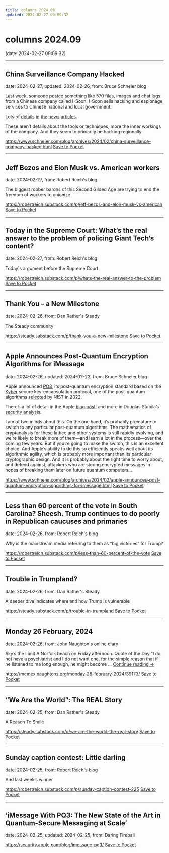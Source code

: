 ```yaml
---
title: columns 2024.09
updated: 2024-02-27 09:09:32
---
```


# columns 2024.09

(date: 2024-02-27 09:09:32)

---

## China Surveillance Company Hacked

date: 2024-02-27, updated: 2024-02-26, from: Bruce Schneier blog

<p>Last week, someone posted something like 570 files, images and chat logs from a Chinese company called I-Soon. I-Soon sells hacking and espionage services to Chinese national and local government.</p>
<p>Lots of <a href="https://www.washingtonpost.com/world/2024/02/21/china-hacking-leak-documents-isoon/">details</a> <a href="https://www.nytimes.com/2024/02/22/business/china-hack-leak-isoon.html">in</a> <a href="https://www.theguardian.com/technology/2024/feb/23/huge-cybersecurity-leak-lifts-lid-on-world-of-chinas-hackers-for-hire">the</a> <a href="https://www.nytimes.com/2024/02/22/business/china-leaked-files.html">news</a> <a href="https://apnews.com/article/china-cybersecurity-leak-document-dump-spying-aac38c75f268b72910a94881ccbb77cb">articles</a>.</p>
<p>These aren&#8217;t details about the tools or techniques, more the inner workings of the company. And they seem to primarily be hacking regionally.</p>


<span class="feed-item-link">
<a href="https://www.schneier.com/blog/archives/2024/02/china-surveillance-company-hacked.html">https://www.schneier.com/blog/archives/2024/02/china-surveillance-company-hacked.html</a> <a href="https://getpocket.com/save" class="pocket-btn" data-lang="en" data-save-url="https://www.schneier.com/blog/archives/2024/02/china-surveillance-company-hacked.html">Save to Pocket</a>
</span>

---

## Jeff Bezos and Elon Musk vs. American workers

date: 2024-02-27, from: Robert Reich's blog

The biggest robber barons of this Second Gilded Age are trying to end the freedom of workers to unionize

<span class="feed-item-link">
<a href="https://robertreich.substack.com/p/jeff-bezos-and-elon-musk-vs-american">https://robertreich.substack.com/p/jeff-bezos-and-elon-musk-vs-american</a> <a href="https://getpocket.com/save" class="pocket-btn" data-lang="en" data-save-url="https://robertreich.substack.com/p/jeff-bezos-and-elon-musk-vs-american">Save to Pocket</a>
</span>

---

## Today in the Supreme Court: What’s the real answer to the problem of policing Giant Tech’s content?

date: 2024-02-27, from: Robert Reich's blog

Today's argument before the Supreme Court

<span class="feed-item-link">
<a href="https://robertreich.substack.com/p/whats-the-real-answer-to-the-problem">https://robertreich.substack.com/p/whats-the-real-answer-to-the-problem</a> <a href="https://getpocket.com/save" class="pocket-btn" data-lang="en" data-save-url="https://robertreich.substack.com/p/whats-the-real-answer-to-the-problem">Save to Pocket</a>
</span>

---

## Thank You – a New Milestone

date: 2024-02-26, from: Dan Rather's Steady

The Steady community

<span class="feed-item-link">
<a href="https://steady.substack.com/p/thank-you-a-new-milestone">https://steady.substack.com/p/thank-you-a-new-milestone</a> <a href="https://getpocket.com/save" class="pocket-btn" data-lang="en" data-save-url="https://steady.substack.com/p/thank-you-a-new-milestone">Save to Pocket</a>
</span>

---

## Apple Announces Post-Quantum Encryption Algorithms for iMessage

date: 2024-02-26, updated: 2024-02-23, from: Bruce Schneier blog

<p>Apple announced <a href="https://security.apple.com/blog/imessage-pq3/">PQ3</a>, its post-quantum encryption standard based on the <a href="https://pq-crystals.org/kyber/">Kyber</a> secure key-encapsulation protocol, one of the post-quantum algorithms <a href="https://csrc.nist.gov/Projects/post-quantum-cryptography/selected-algorithms-2022">selected</a> by NIST in 2022.</p>
<p>There&#8217;s a lot of detail in the Apple <a href="https://security.apple.com/blog/imessage-pq3/">blog post</a>, and more in Douglas Stabila&#8217;s <a href="https://security.apple.com/assets/files/Security_analysis_of_the_iMessage_PQ3_protocol_Stebila.pdf">security analysis</a>.</p>
<p>I am of two minds about this. On the one hand, it&#8217;s probably premature to switch to any particular post-quantum algorithms. The mathematics of cryptanalysis for these lattice and other systems is still rapidly evolving, and we&#8217;re likely to break more of them&#8212;and learn a lot in the process&#8212;over the coming few years. But if you&#8217;re going to make the switch, this is an excellent choice. And Apple&#8217;s ability to do this so efficiently speaks well about its algorithmic agility, which is probably more important than its particular cryptographic design. And it is probably about the right time to worry about, and defend against, attackers who are storing encrypted messages in hopes of breaking them later on future quantum computers...</p>

<span class="feed-item-link">
<a href="https://www.schneier.com/blog/archives/2024/02/apple-announces-post-quantum-encryption-algorithms-for-imessage.html">https://www.schneier.com/blog/archives/2024/02/apple-announces-post-quantum-encryption-algorithms-for-imessage.html</a> <a href="https://getpocket.com/save" class="pocket-btn" data-lang="en" data-save-url="https://www.schneier.com/blog/archives/2024/02/apple-announces-post-quantum-encryption-algorithms-for-imessage.html">Save to Pocket</a>
</span>

---

## Less than 60 percent of the vote in South Carolina? Sheesh. Trump continues to do poorly in Republican caucuses and primaries

date: 2024-02-26, from: Robert Reich's blog

Why is the mainstream media referring to them as &#8220;big victories&#8221; for Trump?

<span class="feed-item-link">
<a href="https://robertreich.substack.com/p/less-than-60-percent-of-the-vote">https://robertreich.substack.com/p/less-than-60-percent-of-the-vote</a> <a href="https://getpocket.com/save" class="pocket-btn" data-lang="en" data-save-url="https://robertreich.substack.com/p/less-than-60-percent-of-the-vote">Save to Pocket</a>
</span>

---

## Trouble in Trumpland?

date: 2024-02-26, from: Dan Rather's Steady

A deeper dive indicates where and how Trump is vulnerable

<span class="feed-item-link">
<a href="https://steady.substack.com/p/trouble-in-trumpland">https://steady.substack.com/p/trouble-in-trumpland</a> <a href="https://getpocket.com/save" class="pocket-btn" data-lang="en" data-save-url="https://steady.substack.com/p/trouble-in-trumpland">Save to Pocket</a>
</span>

---

## Monday 26 February, 2024

date: 2024-02-26, from: John Naughton's online diary

Sky’s the Limit A Norfolk beach on Friday afternoon. Quote of the Day ”I do not have a psychiatrist and I do not want one, for the simple reason that if he listened to me long enough, he might become &#8230; <a href="https://memex.naughtons.org/monday-26-february-2024/39173/">Continue reading <span class="meta-nav">&#8594;</span></a>

<span class="feed-item-link">
<a href="https://memex.naughtons.org/monday-26-february-2024/39173/">https://memex.naughtons.org/monday-26-february-2024/39173/</a> <a href="https://getpocket.com/save" class="pocket-btn" data-lang="en" data-save-url="https://memex.naughtons.org/monday-26-february-2024/39173/">Save to Pocket</a>
</span>

---

## “We Are the World”: The REAL Story

date: 2024-02-25, from: Dan Rather's Steady

A Reason To Smile

<span class="feed-item-link">
<a href="https://steady.substack.com/p/we-are-the-world-the-real-story">https://steady.substack.com/p/we-are-the-world-the-real-story</a> <a href="https://getpocket.com/save" class="pocket-btn" data-lang="en" data-save-url="https://steady.substack.com/p/we-are-the-world-the-real-story">Save to Pocket</a>
</span>

---

## Sunday caption contest: Little darling

date: 2024-02-25, from: Robert Reich's blog

And last week&#8217;s winner

<span class="feed-item-link">
<a href="https://robertreich.substack.com/p/sunday-caption-contest-225">https://robertreich.substack.com/p/sunday-caption-contest-225</a> <a href="https://getpocket.com/save" class="pocket-btn" data-lang="en" data-save-url="https://robertreich.substack.com/p/sunday-caption-contest-225">Save to Pocket</a>
</span>

---

## ‘iMessage With PQ3: The New State of the Art in Quantum-Secure Messaging at Scale’

date: 2024-02-25, updated: 2024-02-25, from: Daring Fireball



<span class="feed-item-link">
<a href="https://security.apple.com/blog/imessage-pq3/">https://security.apple.com/blog/imessage-pq3/</a> <a href="https://getpocket.com/save" class="pocket-btn" data-lang="en" data-save-url="https://security.apple.com/blog/imessage-pq3/">Save to Pocket</a>
</span>



<script type="text/javascript">!function(d,i){if(!d.getElementById(i)){var j=d.createElement("script");j.id=i;j.src="https://widgets.getpocket.com/v1/j/btn.js?v=1";var w=d.getElementById(i);d.body.appendChild(j);}}(document,"pocket-btn-js");</script>

